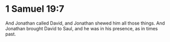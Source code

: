 # 1 Samuel 19:7

And Jonathan called David, and Jonathan shewed him all those things. And Jonathan brought David to Saul, and he was in his presence, as in times past.